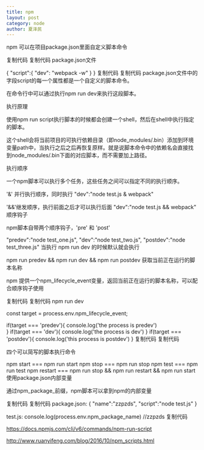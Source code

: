 ```yaml
---
title: npm
layout: post
category: node
author: 夏泽民
---
```

npm 可以在项目package.json里面自定义脚本命令

复制代码
复制代码
package.json文件

{
  "script":{
    "dev": "webpack -w"
  }
}
复制代码
复制代码
package.json文件中的字段script的每一个属性都是一个自定义的脚本命令。

在命令行中可以通过执行npm run dev来执行这段脚本。

执行原理

使用npm run script执行脚本的时候都会创建一个shell，然后在shell中执行指定的脚本。

这个shell会将当前项目的可执行依赖目录（即node_modules/.bin）添加到环境变量path中，当执行之后之后再恢复原样。就是说脚本命令中的依赖名会直接找到node_modules/.bin下面的对应脚本，而不需要加上路径。

执行顺序

 

一个npm脚本可以执行多个任务，这些任务之间可以指定不同的执行顺序。

'&' 并行执行顺序，同时执行
"dev":"node test.js & webpack"

'&&'继发顺序，执行前面之后才可以执行后面
"dev":"node test.js && webpack"
顺序钩子

npm脚本自带两个顺序钩子，'pre' 和 'post'

"predev":"node test_one.js",
"dev":"node test_two.js",
"postdev":"node test_three.js"
当执行 npm run dev 的时候默认就会执行

npm run predev && npm run dev && npm run postdev
获取当前正在运行的脚本名称

npm 提供一个npm_lifecycle_event变量，返回当前正在运行的脚本名称，可以配合顺序钩子使用

复制代码
复制代码
npm run dev


const target = process.env.npm_lifecycle_event;

if(target === 'predev'){
  console.log('the process is predev')  
}
if(target === 'dev'){
  console.log('the process is dev')
}
if(target === 'postdev'){
  console.log('this process is postdev')
}
复制代码
复制代码
 

四个可以简写的脚本执行命令

npm start === npm run start
npm stop === npm run stop
npm test === npm run test
npm restart === npm run stop && npm run restart && npm run start
使用package.json内部变量

通过npm_package_前缀，npm脚本可以拿到npm的内部变量

复制代码
复制代码
package.json:
{
  "name":"zzpzds",
  "script":"node test.js"
}

test.js:
console.log(process.env.npm_package_name) //zzpzds
复制代码
<!-- more -->
https://docs.npmjs.com/cli/v6/commands/npm-run-script

http://www.ruanyifeng.com/blog/2016/10/npm_scripts.html